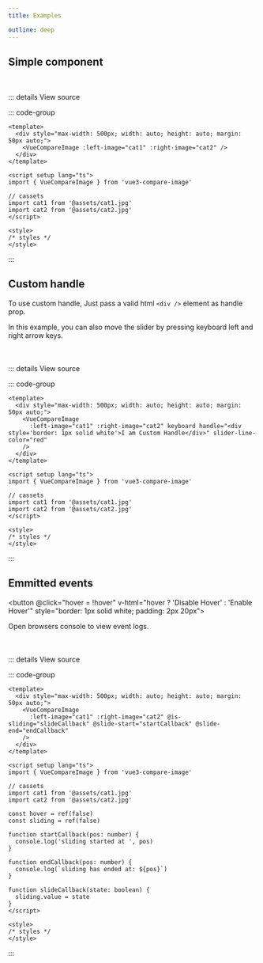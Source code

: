 ```yaml
---
title: Examples

outline: deep
---
```


<script setup lang="ts">

// utilities
import { ref } from "vue"

// cassets
import cat1 from "./assets/cat1.jpg"
import cat2 from "./assets/cat2.jpg"

// components
import { VueCompareImage } from '../src/components'

const hover = ref(false)
const sliding = ref(false)

function startCallback(pos: number) {
  console.log('sliding started at ', pos)
}

function endCallback(pos: number) {
  console.log(`sliding has ended at: ${pos}`)
}

function slideCallback(state: boolean) {
  sliding.value = state
}
</script>

## Simple component

<div
    style="max-width: 500px; width: auto; height: auto; margin: 50px auto;"
  >
    <VueCompareImage
      :left-image="cat1" :right-image="cat2"
    />
</div>

::: details View source

::: code-group

```vue [template]
<template>
  <div style="max-width: 500px; width: auto; height: auto; margin: 50px auto;">
    <VueCompareImage :left-image="cat1" :right-image="cat2" />
  </div>
</template>
```

```vue [script]
<script setup lang="ts">
import { VueCompareImage } from 'vue3-compare-image'

// cassets
import cat1 from '@assets/cat1.jpg'
import cat2 from '@assets/cat2.jpg'
</script>
```

```vue [style]
<style>
/* styles */
</style>
```
:::

## Custom handle

To use custom handle, Just pass a valid html `<div />` element as handle prop.

In this example, you can also move the slider by pressing keyboard left and right arrow keys.
<div
    style="max-width: 500px; width: auto; height: auto; margin: 50px auto;"
  >
    <VueCompareImage
      :left-image="cat1" :right-image="cat2" keyboard handle="<div style='border: 1px solid white'>I am Custom Handle</div>" slider-line-color="red"
    />
</div>

::: details View source

::: code-group

```vue [template]
<template>
  <div style="max-width: 500px; width: auto; height: auto; margin: 50px auto;">
    <VueCompareImage
      :left-image="cat1" :right-image="cat2" keyboard handle="<div style='border: 1px solid white'>I am Custom Handle</div>" slider-line-color="red"
    />
  </div>
</template>
```

```vue [script]
<script setup lang="ts">
import { VueCompareImage } from 'vue3-compare-image'

// cassets
import cat1 from '@assets/cat1.jpg'
import cat2 from '@assets/cat2.jpg'
</script>
```

```vue [style]
<style>
/* styles */
</style>
```
:::

## Emmitted events

<button @click="hover = !hover" v-html="hover ? 'Disable Hover' : 'Enable Hover'" style="border: 1px solid white; padding: 2px 20px"></button>

<p v-html="sliding ? 'Sliding: true' : 'Sliding: false'"></p>

Open browsers console to view event logs.

<div
    style="max-width: 500px; width: auto; height: auto; margin: 50px auto;"
  >
    <VueCompareImage
      :left-image="cat1" :right-image="cat2" :hover="hover" @is-sliding="slideCallback" @slide-start="startCallback" @slide-end="endCallback"
    />
</div>


::: details View source

::: code-group

```vue [template]
<template>
  <div style="max-width: 500px; width: auto; height: auto; margin: 50px auto;">
    <VueCompareImage
      :left-image="cat1" :right-image="cat2" @is-sliding="slideCallback" @slide-start="startCallback" @slide-end="endCallback"
    />
  </div>
</template>
```

```vue [script]
<script setup lang="ts">
import { VueCompareImage } from 'vue3-compare-image'

// cassets
import cat1 from '@assets/cat1.jpg'
import cat2 from '@assets/cat2.jpg'

const hover = ref(false)
const sliding = ref(false)

function startCallback(pos: number) {
  console.log('sliding started at ', pos)
}

function endCallback(pos: number) {
  console.log(`sliding has ended at: ${pos}`)
}

function slideCallback(state: boolean) {
  sliding.value = state
}
</script>
```

```vue [style]
<style>
/* styles */
</style>
```
:::